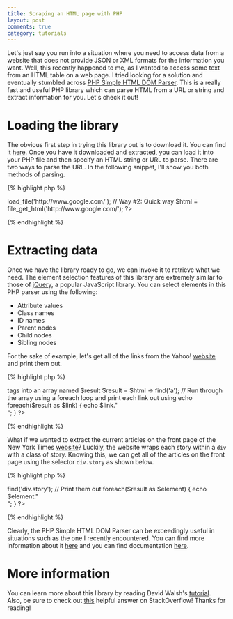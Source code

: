 ```yaml
---
title: Scraping an HTML page with PHP
layout: post
comments: true
category: tutorials
---
```


Let's just say you run into a situation where you need to access data from a website that does not provide JSON or XML formats for the information you want. Well, this recently happened to me, as I wanted to access some text from an HTML table on a web page. I tried looking for a solution and eventually stumbled across [PHP Simple HTML DOM Parser](http://simplehtmldom.sourceforge.net/). This is a really fast and useful PHP library which can parse HTML from a URL or string and extract information for you. Let's check it out!

# Loading the library

The obvious first step in trying this library out is to download it. You can find it [here](http://sourceforge.net/projects/simplehtmldom/files/). Once you have it downloaded and extracted, you can load it into your PHP file and then specify an HTML string or URL to parse. There are two ways to parse the URL. In the following snippet, I'll show you both methods of parsing.

{% highlight php %}
<?php
	// Include the library to actually use it.
	include_once('simple_html_dom.php');

	// Way #1: Object-Oriented
	$html = new simple_html_dom();
	$html -> load_file('http://www.google.com/');

	// Way #2: Quick way
	$html = file_get_html('http://www.google.com/');
?>
{% endhighlight %}

# Extracting data

Once we have the library ready to go, we can invoke it to retrieve what we need. The element selection features of this library are extremely similar to those of [jQuery](http://jquery.com/), a popular JavaScript library. You can select elements in this PHP parser using the following:

-	Attribute values
-	Class names
-	ID names
-	Parent nodes
-	Child nodes
-	Sibling nodes

For the sake of example, let's get all of the links from the Yahoo! [website](http://www.yahoo.com/) and print them out.

{% highlight php %}
<?php
	// Include the library to use it.
	include_once('simple_html_dom.php');

	// Get the HTML from the Yahoo! website.
	$html = file_get_html('http://www.yahoo.com/');

	// Put all of the <a> tags into an array named $result
	$result = $html -> find('a');

	// Run through the array using a foreach loop and print each link out using echo
	foreach($result as $link) {
		echo $link."<br/>";
	}
?>
{% endhighlight %}

What if we wanted to extract the current articles on the front page of the New York Times [website](http://www.nytimes.com/)? Luckily, the website wraps each story within a `div` with a class of story. Knowing this, we can get all of the articles on the front page using the selector `div.story` as shown below.

{% highlight php %}
<?php
    include_once('lib/simple_html_dom.php');

	$html = file_get_html('http://www.nytimes.com/');

	// Find all articles
	$result = $html -> find('div.story');

	// Print them out
	foreach($result as $element) {
		echo $element."<br/>";
	}
?>
{% endhighlight %}

Clearly, the PHP Simple HTML DOM Parser can be exceedingly useful in situations such as the one I recently encountered. You can find more information about it [here](http://simplehtmldom.sourceforge.net/manual.htm) and you can find documentation [here](http://simplehtmldom.sourceforge.net/manual_api.htm).

# More information

You can learn more about this library by reading David Walsh's [tutorial](http://davidwalsh.name/php-notifications). Also, be sure to check out [this](http://stackoverflow.com/questions/3577641/how-to-parse-and-process-html-xml) helpful answer on StackOverflow! Thanks for reading!